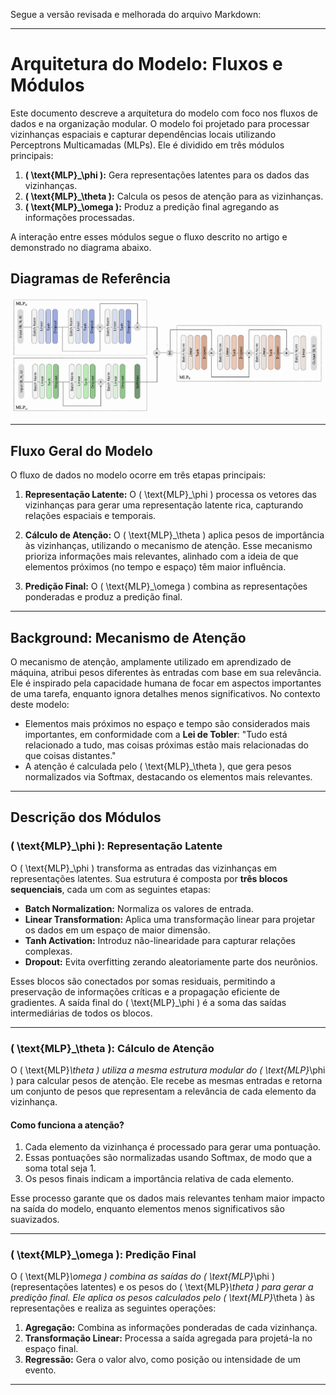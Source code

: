 Segue a versão revisada e melhorada do arquivo Markdown:

---

# Arquitetura do Modelo: Fluxos e Módulos


Este documento descreve a arquitetura do modelo com foco nos fluxos de dados e na organização modular. O modelo foi projetado para processar vizinhanças espaciais e capturar dependências locais utilizando Perceptrons Multicamadas (MLPs). Ele é dividido em três módulos principais:

1. **\( \text{MLP}_\phi \):** Gera representações latentes para os dados das vizinhanças.
2. **\( \text{MLP}_\theta \):** Calcula os pesos de atenção para as vizinhanças.
3. **\( \text{MLP}_\omega \):** Produz a predição final agregando as informações processadas.

A interação entre esses módulos segue o fluxo descrito no artigo e demonstrado no diagrama abaixo.

## **Diagramas de Referência**

![Fluxo do Modelo](figures/neural_network_architecture.png)

---

## **Fluxo Geral do Modelo**

O fluxo de dados no modelo ocorre em três etapas principais:

1. **Representação Latente:** 
   O \( \text{MLP}_\phi \) processa os vetores das vizinhanças para gerar uma representação latente rica, capturando relações espaciais e temporais.

2. **Cálculo de Atenção:**
   O \( \text{MLP}_\theta \) aplica pesos de importância às vizinhanças, utilizando o mecanismo de atenção. Esse mecanismo prioriza informações mais relevantes, alinhado com a ideia de que elementos próximos (no tempo e espaço) têm maior influência.

3. **Predição Final:**
   O \( \text{MLP}_\omega \) combina as representações ponderadas e produz a predição final.

---

## **Background: Mecanismo de Atenção**

O mecanismo de atenção, amplamente utilizado em aprendizado de máquina, atribui pesos diferentes às entradas com base em sua relevância. Ele é inspirado pela capacidade humana de focar em aspectos importantes de uma tarefa, enquanto ignora detalhes menos significativos. No contexto deste modelo:

- Elementos mais próximos no espaço e tempo são considerados mais importantes, em conformidade com a **Lei de Tobler**: "Tudo está relacionado a tudo, mas coisas próximas estão mais relacionadas do que coisas distantes."
- A atenção é calculada pelo \( \text{MLP}_\theta \), que gera pesos normalizados via Softmax, destacando os elementos mais relevantes.

---

## **Descrição dos Módulos**

### **\( \text{MLP}_\phi \): Representação Latente**
O \( \text{MLP}_\phi \) transforma as entradas das vizinhanças em representações latentes. Sua estrutura é composta por **três blocos sequenciais**, cada um com as seguintes etapas:
- **Batch Normalization:** Normaliza os valores de entrada.
- **Linear Transformation:** Aplica uma transformação linear para projetar os dados em um espaço de maior dimensão.
- **Tanh Activation:** Introduz não-linearidade para capturar relações complexas.
- **Dropout:** Evita overfitting zerando aleatoriamente parte dos neurônios.

Esses blocos são conectados por somas residuais, permitindo a preservação de informações críticas e a propagação eficiente de gradientes. A saída final do \( \text{MLP}_\phi \) é a soma das saídas intermediárias de todos os blocos.

---

### **\( \text{MLP}_\theta \): Cálculo de Atenção**
O \( \text{MLP}_\theta \) utiliza a mesma estrutura modular do \( \text{MLP}_\phi \) para calcular pesos de atenção. Ele recebe as mesmas entradas e retorna um conjunto de pesos que representam a relevância de cada elemento da vizinhança.

#### **Como funciona a atenção?**
1. Cada elemento da vizinhança é processado para gerar uma pontuação.
2. Essas pontuações são normalizadas usando Softmax, de modo que a soma total seja 1.
3. Os pesos finais indicam a importância relativa de cada elemento.

Esse processo garante que os dados mais relevantes tenham maior impacto na saída do modelo, enquanto elementos menos significativos são suavizados.

---

### **\( \text{MLP}_\omega \): Predição Final**
O \( \text{MLP}_\omega \) combina as saídas do \( \text{MLP}_\phi \) (representações latentes) e os pesos do \( \text{MLP}_\theta \) para gerar a predição final. Ele aplica os pesos calculados pelo \( \text{MLP}_\theta \) às representações e realiza as seguintes operações:

1. **Agregação:** Combina as informações ponderadas de cada vizinhança.
2. **Transformação Linear:** Processa a saída agregada para projetá-la no espaço final.
3. **Regressão:** Gera o valor alvo, como posição ou intensidade de um evento.

---





